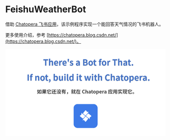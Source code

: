 # FeishuWeatherBot

借助 [Chatopera 飞书应用](https://chatopera.feishu.cn/docs/doccnnLcv5AuenV1HHSvgVWbJmd)，该示例程序实现一个能回答天气情况的飞书机器人。

更多使用介绍，参考 [https://chatopera.blog.csdn.net/](https://chatopera.blog.csdn.net/)。


![](../../assets/image-2021-05-14-095741.png)